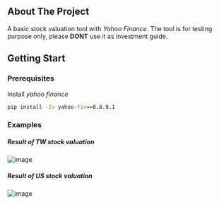 ## About The Project

A basic stock valuation tool with *Yahoo Finance*.
The tool is for testing purpose only, please **DONT** use it as investment guide.

## Getting Start

### Prerequisites

Install *yahoo finance*
```cmd
pip install -Iv yahoo-fin==0.8.9.1
```

### Examples

##### Result of TW stock valuation
![image](https://user-images.githubusercontent.com/13765693/206222630-4fb01f34-45b2-4e16-a934-755e39e737f5.png)

##### Result of US stock valuation
![image](https://user-images.githubusercontent.com/13765693/206222218-97c4f442-9b02-4145-838d-05e0f4a5b461.png)
